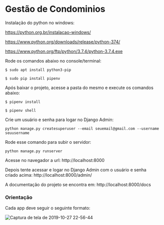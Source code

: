 # Gestão de Condominios

Instalação do python no windows:

https://python.org.br/instalacao-windows/

https://www.python.org/downloads/release/python-374/

https://www.python.org/ftp/python/3.7.4/python-3.7.4.exe


Rode os comandos abaixo no console/terminal:
```
$ sudo apt install python3-pip

$ sudo pip install pipenv
```

Após baixar o projeto, acesse a pasta do mesmo e execute os comandos abaixo:
```
$ pipenv install

$ pipenv shell
```

Crie um usuário e senha para logar no Django Admin:
```
python manage.py createsuperuser --email seuemail@gmail.com --username seuusername
```

Rode esse comando para subir o servidor:
```
python manage.py runserver
```

Acesse no navegador a url: http://localhost:8000

Depois tente acessar e logar no Django Admin com o usuário e senha criado acima: http://localhost:8000/admin/

A documentação do projeto se encontra em: http://localhost:8000/docs

### Orientação

Cada app deve seguir o seguinte formato:

![Captura de tela de 2019-10-27 22-56-44](https://user-images.githubusercontent.com/5925134/67646698-1fce8f80-f90e-11e9-9fd9-4b02f30a712a.png)

